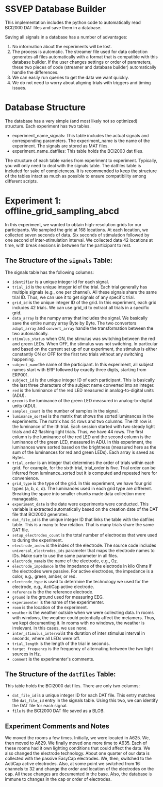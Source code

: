 # SSVEP Database Builder
This implementation includes the python code to automatically read BCI2000 DAT files and save them in a database.

Saving all signals in a database has a number of advantages:
1. No information about the experiments will be lost.
2. The process is automatic. The streamer file used for data collection generates all files automatically with a format that is compatible with this database builder. If the user changes settings or order of parameters, these two pieces of code (streamer and database builder) automatically handle the differences. 
3. We can easily run queries to get the data we want quickly.
4. We do not need to worry about aligning trials with triggers and timing issues. 

# Database Structure
The database has a very simple (and most likely not so optimized) structure. Each experiment has two tables. 

- experiment_name_signals: This table includes the actual signals and corresponding parameters. The experiment_name is the name of the experiment. The signals are stored as MAT files. 
- experiment_name_datfiles: This table holds the BCI2000 dat files. 

The structure of each table varies from experiment to experiment. Typically, you will only need to deal with the signals table. The datfiles table is included for sake of completeness. It is recommended to keep the structure of the tables intact as much as possible to ensure compatibility among different scripts. 

# Experiment 1: offline_grid_sampling_abcd

In this experiment, we wanted to obtain high-resolution grids for our participants. We sampled the grid at 168 locations. At each location, we collected seven seconds of data. Six seconds of stimulation followed by one second of inter-stimulation interval. We collected data 42 locations at time, with break sessions in between for the participant to rest. 

## The Structure of the `signals` Table:
The signals table has the following columns:
- `identifier` is a unique integer id for each signal.
- `trial_id` is the unique integer id of the trial. Each trial generally has multiple signals (e.g., one per channel). All these signals share the same trial ID. Thus, we can use it to get signals of any specific trial. 
- `grid_id`  is the unique integer ID of the grid. In this experiment, each grid includes 42 trials. We can use grid_id to extract all trials in a specific grid. 
- `data_array` is the numpy array that includes the signal. We basically save the entire numpy array Byte by Byte. The two convertors `adapt_array` and `convert_array` handle the transformation between the two automatically.
- `stimulus_status`  when ON, the stimulus was switching between the red and green LEDs. When OFF, the stimulus was not switching.  In particular and based on the current set up of our experiment, the stimulus is either constantly ON or OFF for the first two trials without any switching happening.
- `subject_name`the name of the participant. In this experiment, all subject names start with ERP followed by exactly three digits, starting from ERP001.
- `subject_id` is the unique integer ID of each participant. This is basically the last three characters of the subject name converted into an integer. 
- `red` is the luminance of the red LED measured in analog-to-digital units (ADU).
- `green` is the luminance of the green LED measured in analog-to-digital units (ADU).
- `samples_count` is the number of samples in the signal.
- `luminance_sorted` is the matrix that shows the sorted luminances in the experiments. The matrix has 44 rows and two columns. The ith row is the luminance of the ith trial. Each session started with two steady light trials and 42 flashing light trials. Thus, we have 44 rows. The first column is the luminance of the red LED and the second column is the luminance of the green LED, measured in ADU. In this experiment, the luminances were sorted based on the brightness (measured here as the sum of the luminances for red and green LEDs). Each array is saved as Bytes. 
- `trial_order` is an integer that determines the order of trials within each grid. For example, for the sixth trial, trial_order is five. Trial order can be inferred from luminance_sorted but it is computed and repeated here for convenience. 
- `grid_type` is the type of the grid. In this experiment, we have four grid types (a, b, c, d). The luminances used in each grid type are different. Breaking the space into smaller chunks made data collection more manageable.
- `experiment_date` is the date were experiments were conducted. This variable is extracted automatically based on the creation date of the DAT file that BCI2000 generates.
- `dat_file_id` is the unique integer ID that links the table with the datfiles table. This is a many to few relation. That is many trials share the same DAT file. 
- `setup_electrodes_count` is the total number of electrodes that were used to during the experiment. 
- `electrode_index` is the index of the electrode. The source code includes `universal_electrodes_ids` parameter that maps the electrode names to IDs. Make sure to use the same parameter in all files. 
- `electrode_name`is the name of the electrode, e.g., Oz.
- `electrode_impedance` is the impedance of the electrode in kilo Ohms if the electrodes were passive. For active electrodes, the impedance  is a color, e.g., green, amber, or red.
- `electrode_type` is used to determine the technology we used for the electrode, e.g., ActiCap active electrode.
- `reference` is the the reference electrode.
- `ground`  is the ground used for measuring EEG.
- `experimenter` is  the name of the experimenter.
- `room` is the location of the experiment. 
- `weather` is the weather outside when we were collecting data. In rooms with windows, the weather could potentially affect the metamers. Thus, we kept documenting it. In rooms with no windows, the weather is irrelevant. In this cases, we use none.
- `inter_stimulus_interval`is the duration of inter stimulus interval in seconds, where all LEDs were off. 
- `trial_length` is the length of the trial in seconds. 
- `target_frequency` is the frequency of alternating between the two light sources in Hz. 
- `comment` is the experimenter's comments. 

## The Structure of the `datfiles` Table:
This table holds the BCI2000 dat files. There are only two columns:

- `dat_file_id` is a unique integer ID for each DAT file. This entry matches the `dat_file_id` entry in the signals table. Using this two, we can identify the DAT file for each signal. 
- `file` is the BCI2000 DAT file saved as a BLOB.

## Experiment Comments and Notes

We moved the rooms a few times. Initially, we were located in A625. We, then moved to A629. We finally moved one more time to A635. Each of these rooms had it own lighting conditions that could affect the data. 
We also changed the electrode technology. About one quarter of our data is collected with the passive EasyCap electrodes. We, then, switched to the ActiCap active electrodes. Also, at some point we switched from 16 channels to 32 and change the order and location of the electrodes on the cap. All these changes are documented in the base. Also, the database is immune to changes in the cap or order of electrodes.  
